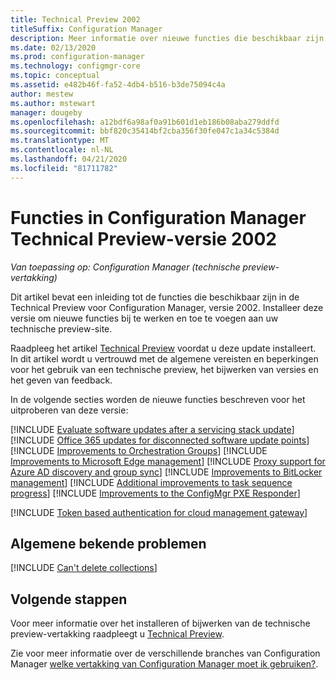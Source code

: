 ```yaml
---
title: Technical Preview 2002
titleSuffix: Configuration Manager
description: Meer informatie over nieuwe functies die beschikbaar zijn in de Configuration Manager Technical Preview-vertakking versie 2002.
ms.date: 02/13/2020
ms.prod: configuration-manager
ms.technology: configmgr-core
ms.topic: conceptual
ms.assetid: e482b46f-fa52-4db4-b516-b3de75094c4a
author: mestew
ms.author: mstewart
manager: dougeby
ms.openlocfilehash: a12bdf6a98af0a91b601d1eb186b08aba279ddfd
ms.sourcegitcommit: bbf820c35414bf2cba356f30fe047c1a34c5384d
ms.translationtype: MT
ms.contentlocale: nl-NL
ms.lasthandoff: 04/21/2020
ms.locfileid: "81711782"
---
```

# <a name="features-in-configuration-manager-technical-preview-version-2002"></a>Functies in Configuration Manager Technical Preview-versie 2002

*Van toepassing op: Configuration Manager (technische preview-vertakking)*

Dit artikel bevat een inleiding tot de functies die beschikbaar zijn in de Technical Preview voor Configuration Manager, versie 2002. Installeer deze versie om nieuwe functies bij te werken en toe te voegen aan uw technische preview-site.

Raadpleeg het artikel [Technical Preview](../technical-preview.md) voordat u deze update installeert. In dit artikel wordt u vertrouwd met de algemene vereisten en beperkingen voor het gebruik van een technische preview, het bijwerken van versies en het geven van feedback.

In de volgende secties worden de nieuwe functies beschreven voor het uitproberen van deze versie:

<!-- [!INCLUDE [Example feature name](includes/2002/1234567.md)] -->

[!INCLUDE [Evaluate software updates after a servicing stack update](includes/2002/4639943.md)]
[!INCLUDE [Office 365 updates for disconnected software update points](includes/2002/4065163.md)]
[!INCLUDE [Improvements to Orchestration Groups](includes/2002/3098816.md)]
[!INCLUDE [Improvements to Microsoft Edge management](includes/2002/4561024.md)]
[!INCLUDE [Proxy support for Azure AD discovery and group sync](includes/2002/5913817.md)]
[!INCLUDE [Improvements to BitLocker management](includes/2002/5925683.md)]
[!INCLUDE [Additional improvements to task sequence progress](includes/2002/5932692.md)]
[!INCLUDE [Improvements to the ConfigMgr PXE Responder](includes/2002/5568051.md)]

<!-- include only, not listed in technical-preview.md for version 2002 -->
[!INCLUDE [Token based authentication for cloud management gateway](includes/2002/5686290.md)]


## <a name="general-known-issues"></a>Algemene bekende problemen

[!INCLUDE [Can't delete collections](includes/2002/known-issue-6215446.md)]


## <a name="next-steps"></a>Volgende stappen

Voor meer informatie over het installeren of bijwerken van de technische preview-vertakking raadpleegt u [Technical Preview](../technical-preview.md).

Zie voor meer informatie over de verschillende branches van Configuration Manager [welke vertakking van Configuration Manager moet ik gebruiken?](../../understand/which-branch-should-i-use.md).
